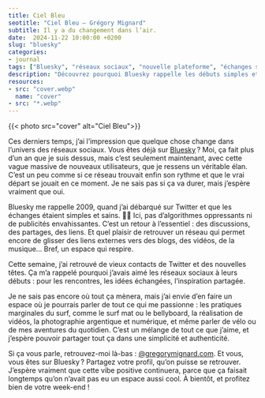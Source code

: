 ```yaml
---
title: Ciel Bleu
seotitle: "Ciel Bleu — Grégory Mignard"
subtitle: Il y a du changement dans l’air.
date:  2024-11-22 10:00:00 +0200
slug: "bluesky"
categories:
- journal
tags: ["Bluesky", "réseaux sociaux", "nouvelle plateforme", "échanges simples", "photographie", "création", "surf marginal", "bodyboard", "bellyboard", "vélo", "photographie argentique", "photographie numérique", "inspiration"]
description: "Découvrez pourquoi Bluesky rappelle les débuts simples et sains des réseaux sociaux. Échanges, passions et créativité dans un espace qui respire."
resources:
- src: "cover.webp"
  name: "cover"
- src: "*.webp"
---
```


{{< photo src="cover" alt="Ciel Bleu">}}

Ces derniers temps, j’ai l’impression que quelque chose change dans l’univers des réseaux sociaux. Vous êtes déjà sur [Bluesky](https://bsky.app) ? Moi, ça fait plus d’un an que je suis dessus, mais c’est seulement maintenant, avec cette vague massive de nouveaux utilisateurs, que je ressens un véritable élan. C’est un peu comme si ce réseau trouvait enfin son rythme et que le vrai départ se jouait en ce moment. Je ne sais pas si ça va durer, mais j’espère vraiment que oui.

Bluesky me rappelle 2009, quand j’ai débarqué sur Twitter et que les échanges étaient simples et sains. 😮‍💨 Ici, pas d’algorithmes oppressants ni de publicités envahissantes. C’est un retour à l’essentiel : des discussions, des partages, des liens. Et quel plaisir de retrouver un réseau qui permet encore de glisser des liens externes vers des blogs, des vidéos, de la musique… Bref, un espace qui respire.

Cette semaine, j’ai retrouvé de vieux contacts de Twitter et des nouvelles têtes. Ça m’a rappelé pourquoi j’avais aimé les réseaux sociaux à leurs débuts : pour les rencontres, les idées échangées, l’inspiration partagée.

Je ne sais pas encore où tout ça mènera, mais j’ai envie d’en faire un espace où je pourrais parler de tout ce qui me passionne : les pratiques marginales du surf, comme le surf mat ou le bellyboard, la réalisation de vidéos, la photographie argentique et numérique, et même parler de vélo ou de mes aventures du quotidien. C’est un mélange de tout ce que j’aime, et j’espère pouvoir partager tout ça dans une simplicité et authenticité.

Si ça vous parle, retrouvez-moi là-bas : [@gregorymignard.com](https://bsky.app/profile/gregorymignard.com). Et vous, vous êtes sur Bluesky ? Partagez votre profil, qu’on puisse se retrouver. J’espère vraiment que cette vibe positive continuera, parce que ça faisait longtemps qu’on n’avait pas eu un espace aussi cool. À bientôt, et profitez bien de votre week-end !